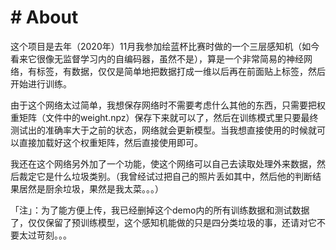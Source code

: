  

#  # About

这个项目是去年（2020年）11月我参加绘蓝杯比赛时做的一个三层感知机（如今看来它很像无监督学习内的自编码器，虽然不是），算是一个非常简易的神经网络，有标签，有数据，仅仅是简单地把数据打成一维以后再在前面贴上标签，然后开始进行训练。

由于这个网络太过简单，我想保存网络时不需要考虑什么其他的东西，只需要把权重矩阵（文件中的weight.npz）保存下来就可以了，然后在训练模式里只要最终测试出的准确率大于之前的状态，网络就会更新模型。当我想直接使用的时候就可以直接加载好这个权重矩阵，然后直接使用即可。

我还在这个网络另外加了一个功能，使这个网络可以自己去读取处理外来数据，然后裁定它是什么垃圾类别。（我曾经试过把自己的照片丢如其中，然后他的判断结果居然是厨余垃圾，果然是我太菜。。。）

「注」：为了能方便上传，我已经删掉这个demo内的所有训练数据和测试数据了，仅仅保留了预训练模型，这个感知机能做的只是四分类垃圾的事，还请对它不要太过苛刻。。。